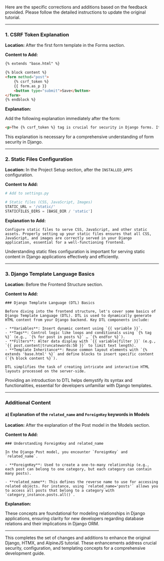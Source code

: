 Here are the specific corrections and additions based on the feedback provided. Please follow the detailed instructions to update the original tutorial.

---

### 1. CSRF Token Explanation

**Location:** After the first form template in the Forms section.

**Content to Add:**

```html
{% extends "base.html" %}

{% block content %}
<form method="post">
    {% csrf_token %}
    {{ form.as_p }}
    <button type="submit">Save</button>
</form>
{% endblock %}
```

**Explanation:** 

Add the following explanation immediately after the form:

```html
<p>The {% csrf_token %} tag is crucial for security in Django forms. It generates a unique token for each user session to prevent Cross-Site Request Forgery attacks. This ensures that your forms are protected from malicious submissions during the user's session.</p>
```

This explanation is necessary for a comprehensive understanding of form security in Django.

---

### 2. Static Files Configuration

**Location:** In the Project Setup section, after the `INSTALLED_APPS` configuration.

**Content to Add:**

```python
# Add to settings.py

# Static files (CSS, JavaScript, Images)
STATIC_URL = '/static/'
STATICFILES_DIRS = [BASE_DIR / 'static']
```

**Explanation to Add:**
 
```text
Configure static files to serve CSS, JavaScript, and other static assets. Properly setting up your static files ensures that all CSS, JavaScript, and images are correctly served in your Django application, essential for a well-functioning frontend.
```

Understanding static files configuration is important for serving static content in Django applications effectively and efficiently.

---

### 3. Django Template Language Basics

**Location:** Before the Frontend Structure section.

**Content to Add:**

```text
### Django Template Language (DTL) Basics

Before diving into the frontend structure, let's cover some basics of Django Template Language (DTL). DTL is used to dynamically generate HTML content from your Django backend. Key DTL components include:

- **Variables**: Insert dynamic content using `{{ variable }}`.
- **Tags**: Control logic like loops and conditionals using `{% tag %}` (e.g., `{% for post in posts %}` … `{% endfor %}`).
- **Filters**: Alter data display with `{{ variable|filter }}` (e.g., `{{ post.content|truncatewords:50 }}` to limit text length).
- **Template Inheritance**: Reuse common layout elements with `{% extends 'base.html' %}` and define blocks to insert specific content (`{% block content %}`). 

DTL simplifies the task of creating intricate and interactive HTML layouts processed on the server-side.
```

Providing an introduction to DTL helps demystify its syntax and functionalities, essential for developers unfamiliar with Django templates.

---

### Additional Content

#### a) Explanation of the `related_name` and `ForeignKey` keywords in Models

**Location:** After the explanation of the Post model in the Models section.

**Content to Add:**

```text
### Understanding ForeignKey and related_name

In the Django Post model, you encounter `ForeignKey` and `related_name`.

- **ForeignKey**: Used to create a one-to-many relationship (e.g., each post can belong to one category, but each category can contain many posts).

- **related_name**: This defines the reverse name to use for accessing related objects. For instance, using `related_name='posts'` allows you to access all posts that belong to a category with `category_instance.posts.all()`.
```

**Explanation:** 

These concepts are foundational for modeling relationships in Django applications, ensuring clarity for new developers regarding database relations and their implications in Django ORM.

---

This completes the set of changes and additions to enhance the original Django, HTMX, and AlpineJS tutorial. These enhancements address crucial security, configuration, and templating concepts for a comprehensive development guide.